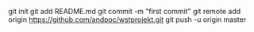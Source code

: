 git init
git add README.md
git commit -m "first commit"
git remote add origin https://github.com/andpoc/wstprojekt.git
git push -u origin master
